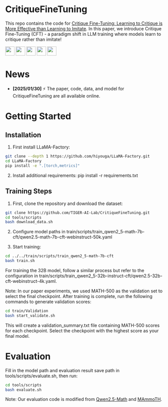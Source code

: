 # CritiqueFineTuning

This repo contains the code for [Critique Fine-Tuning: Learning to Critique is More Effective than Learning to Imitate](https://arxiv.org/abs/2501.17703). In this paper, we introduce Critique Fine-Tuning (CFT) - a paradigm shift in LLM training where models learn to critique rather than imitate!  

<a target="_blank" href="https://arxiv.org/abs/2501.17703">
<img style="height:22pt" src="https://img.shields.io/badge/-Paper-black?style=flat&logo=arxiv"></a>
<a target="_blank" href="https://github.com/TIGER-AI-Lab/CritiqueFineTuning">
<img style="height:22pt" src="https://img.shields.io/badge/-Code-green?style=flat&logo=github"></a>
<a target="_blank" href="https://tiger-ai-lab.github.io/CritiqueFineTuning">
<img style="height:22pt" src="https://img.shields.io/badge/-🌐%20Website-red?style=flat"></a>
<a target="_blank" href="https://huggingface.co/datasets/TIGER-Lab/WebInstruct-CFT">
<img style="height:22pt" src="https://img.shields.io/badge/-🤗%20Dataset-red?style=flat"></a>
<a target="_blank" href="https://huggingface.co/collections/TIGER-Lab/critiquefinetuning-679b25e1528e75180f55e5c4">
<img style="height:22pt" src="https://img.shields.io/badge/-🤗%20Models-red?style=flat"></a>
<br>

# News
- **[2025/01/30]** ⚡️ The paper, code, data, and model for CritiqueFineTuning are all available online. 

# Getting Started

## Installation

1. First install LLaMA-Factory:
```bash
git clone --depth 1 https://github.com/hiyouga/LLaMA-Factory.git
cd LLaMA-Factory
pip install -e ".[torch,metrics]"
```

2. Install additional requirements:
pip install -r requirements.txt

## Training Steps

1. First, clone the repository and download the dataset:
```bash
git clone https://github.com/TIGER-AI-Lab/CritiqueFineTuning.git
cd tools/scripts
bash download_data.sh
```

2. Configure model paths in train/scripts/train_qwen2_5-math-7b-cft/qwen2.5-math-7b-cft-webinstruct-50k.yaml

3. Start training:
```bash
cd ../../train/scripts/train_qwen2_5-math-7b-cft
bash train.sh
```

For training the 32B model, follow a similar process but refer to the configuration in train/scripts/train_qwen2_5-32b-instruct-cft/qwen2.5-32b-cft-webinstruct-4k.yaml.

Note: In our paper experiments, we used MATH-500 as the validation set to select the final checkpoint. After training is complete, run the following commands to generate validation scores:
```bash
cd train/Validation
bash start_validate.sh
```
This will create a validation_summary.txt file containing MATH-500 scores for each checkpoint. Select the checkpoint with the highest score as your final model.

# Evaluation

Fill in the model path and evaluation result save path in tools/scripts/evaluate.sh, then run:
```bash
cd tools/scripts
bash evaluate.sh
```

Note: Our evaluation code is modified from [Qwen2.5-Math](https://github.com/QwenLM/Qwen2.5-Math) and [MAmmoTH](https://github.com/TIGER-AI-Lab/MAmmoTH).


